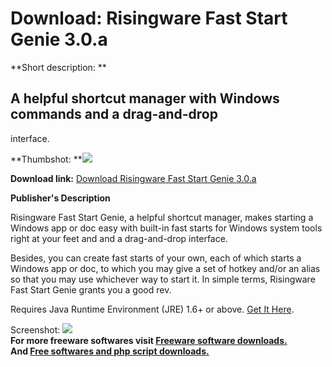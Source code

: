 # Download: Risingware Fast Start Genie 3.0.a

**Short description: **

## A helpful shortcut manager with Windows commands and a drag-and-drop
interface.

  
**Thumbshot: **![](http://www.freewarefiles.com/screenshot/rwfststrtgn_md.jpg)   
  
**Download link:** [Download Risingware Fast Start Genie 3.0.a](http://freesoftwares.boysofts.com/Risingware-Fast-Start-Genie_program_58643.html)  
  

**Publisher's Description**  
  

Risingware Fast Start Genie, a helpful shortcut manager, makes starting a
Windows app or doc easy with built-in fast starts for Windows system tools
right at your feet and and a drag-and-drop interface.

Besides, you can create fast starts of your own, each of which starts a
Windows app or doc, to which you may give a set of hotkey and/or an alias so
that you may use whichever way to start it. In simple terms, Risingware Fast
Start Genie grants you a good rev.

Requires Java Runtime Environment (JRE) 1.6+ or above. [Get It
Here](http://java.sun.com/javase/downloads/index.jsp).

  
  
Screenshot: ![](http://www.freewarefiles.com/screenshot/rwfststrtgn.jpg)  
**For more freeware softwares visit [Freeware software downloads.](http://freesoftwares.boysofts.com/)**   
**And [Free softwares and php script downloads.](http://www.boysofts.com/)**

